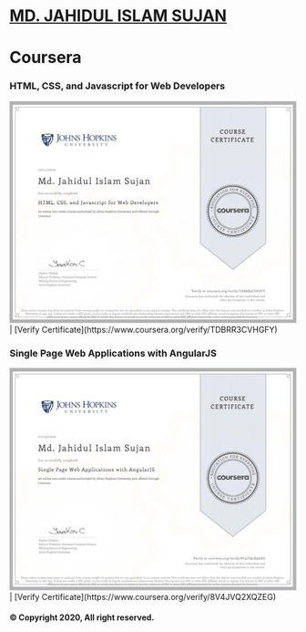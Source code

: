 # [MD. JAHIDUL ISLAM SUJAN](https://jahidofficial.github.io)

# Coursera

### HTML, CSS, and Javascript for Web Developers

<img src="TDBRR3CVHGFY.jpg">
| [Verify Certificate](https://www.coursera.org/verify/TDBRR3CVHGFY)

### Single Page Web Applications with AngularJS

<img src="8V4JVQ2XQZEG.jpg">
| [Verify Certificate](https://www.coursera.org/verify/8V4JVQ2XQZEG)



#### &copy; Copyright 2020, All right reserved.